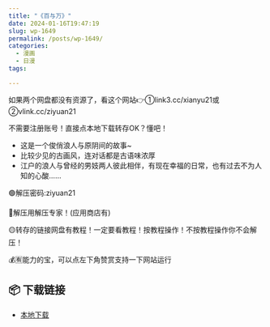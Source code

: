 ```yaml
---
title: "《百与万》"
date: 2024-01-16T19:47:19
slug: wp-1649
permalink: /posts/wp-1649/
categories:
  - 漫画
  - 日漫
tags:

---
```


如果两个网盘都没有资源了，看这个网站👉①link3.cc/xianyu21或②vlink.cc/ziyuan21

不需要注册账号！直接点本地下载转存OK？懂吧！

*   这是一个俊俏浪人与原阴间的故事~
*   比较少见的古画风，连对话都是古语味浓厚
*   江户的浪人与曾经的男妓两人彼此相伴，有现在幸福的日常，也有过去不为人知的心酸……

🟢解压密码:ziyuan21

🔵解压用解压专家！(应用商店有)

🟡转存的链接网盘有教程！一定要看教程！按教程操作！不按教程操作你不会解压！

💰🈶能力的宝，可以点左下角赞赏支持一下网站运行

## 📦 下载链接
- [本地下载](https://blziyuan21.com/pay-download/1649?key=aa2caa2d35&down_id=0)

